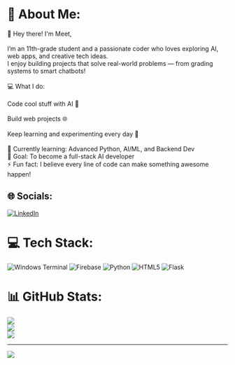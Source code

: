 # 💫 About Me:
👋 Hey there! I'm Meet,<br><br>I’m an 11th-grade student and a passionate coder who loves exploring AI, web apps, and creative tech ideas.<br>I enjoy building projects that solve real-world problems — from grading systems to smart chatbots!<br><br>💻 What I do:<br><br>Code cool stuff with AI 🤖<br><br>Build web projects 🌐<br><br>Keep learning and experimenting every day 🚀<br><br>🌱 Currently learning: Advanced Python, AI/ML, and Backend Dev<br>🎯 Goal: To become a full-stack AI developer<br>⚡ Fun fact: I believe every line of code can make something awesome happen!


## 🌐 Socials:
[![LinkedIn](https://img.shields.io/badge/LinkedIn-%230077B5.svg?logo=linkedin&logoColor=white)](https://linkedin.com/in/https://www.linkedin.com/in/ratwani-meet-11ab5732b/) 

# 💻 Tech Stack:
![Windows Terminal](https://img.shields.io/badge/Windows%20Terminal-%234D4D4D.svg?style=for-the-badge&logo=windows-terminal&logoColor=white) ![Firebase](https://img.shields.io/badge/firebase-a08021?style=for-the-badge&logo=firebase&logoColor=ffcd34) ![Python](https://img.shields.io/badge/python-3670A0?style=for-the-badge&logo=python&logoColor=ffdd54) ![HTML5](https://img.shields.io/badge/html5-%23E34F26.svg?style=for-the-badge&logo=html5&logoColor=white) ![Flask](https://img.shields.io/badge/flask-%23000.svg?style=for-the-badge&logo=flask&logoColor=white)
# 📊 GitHub Stats:
![](https://github-readme-stats.vercel.app/api?username=meetratwani&theme=dark&hide_border=false&include_all_commits=true&count_private=false)<br/>
![](https://nirzak-streak-stats.vercel.app/?user=meetratwani&theme=dark&hide_border=false)<br/>
![](https://github-readme-stats.vercel.app/api/top-langs/?username=meetratwani&theme=dark&hide_border=false&include_all_commits=true&count_private=false&layout=compact)

---
[![](https://visitcount.itsvg.in/api?id=meetratwani&icon=0&color=0)](https://visitcount.itsvg.in)

<!-- Proudly created with GPRM ( https://gprm.itsvg.in ) -->
